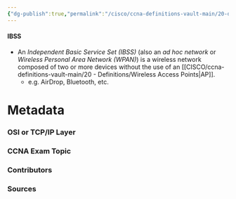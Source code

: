 ```yaml
---
{"dg-publish":true,"permalink":"/cisco/ccna-definitions-vault-main/20-definitions/ibss/","tags":["defs_ccna"]}
---
```


#### IBSS
- An *Independent Basic Service Set (IBSS)* (also an *ad hoc network* or *Wireless Personal Area Network (WPAN)*) is a wireless network composed of two or more devices without the use of an [[CISCO/ccna-definitions-vault-main/20 - Definitions/Wireless Access Points\|AP]].
	- e.g. AirDrop, Bluetooth, etc.


# Metadata
### OSI or TCP/IP Layer

### CCNA Exam Topic

### Contributors

### Sources
